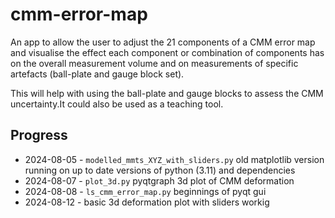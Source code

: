 # cmm-error-map

An app to allow the user to adjust the 21 components of a CMM error map and visualise the effect each component or combination of components has on the overall measurement volume and on  measurements of specific artefacts (ball-plate and gauge block set).

This will help with using the ball-plate and gauge blocks to assess the CMM uncertainty.It could also  be used as a teaching tool.


## Progress

- 2024-08-05 - `modelled_mmts_XYZ_with_sliders.py` old matplotlib version running on up to date versions of python (3.11) and dependencies
- 2024-08-07 - `plot_3d.py` pyqtgraph 3d plot of CMM deformation
- 2024-08-08 - `ls_cmm_error_map.py` beginnings of pyqt gui
- 2024-08-12 - basic 3d deformation plot with sliders workig